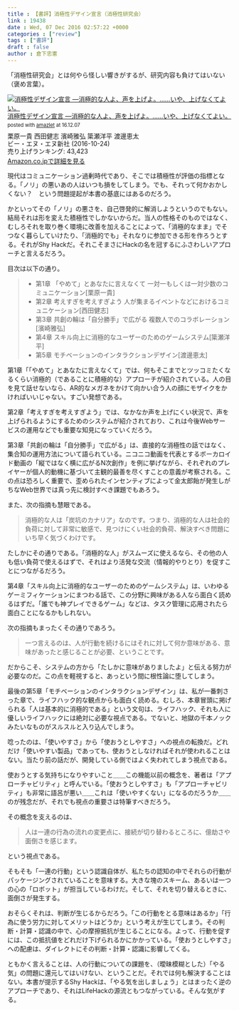 ```yaml
---
title : 【書評】消極性デザイン宣言（消極性研究会）
link : 19438
date : Wed, 07 Dec 2016 02:57:22 +0000
categories : ["review"]
tags : ["書評"]
draft : false
author : 倉下忠憲
---
```


「消極性研究会」とは何やら怪しい響きがするが、研究内容も負けてはいない（褒め言葉）。

<div class="amazlet-box" style="margin-bottom:0px;"><div class="amazlet-image" style="float:left;margin:0px 12px 1px 0px;"><a href="http://www.amazon.co.jp/exec/obidos/ASIN/4802510306/rashita1000-22/ref=nosim/" name="amazletlink" target="_blank"><img src="http://ecx.images-amazon.com/images/I/51P0l-%2BZl7L._SL160_.jpg" alt="消極性デザイン宣言 ―消極的な人よ、声を上げよ。……いや、上げなくてよい。" style="border: none;" /></a></div><div class="amazlet-info" style="line-height:120%; margin-bottom: 10px"><div class="amazlet-name" style="margin-bottom:10px;line-height:120%"><a href="http://www.amazon.co.jp/exec/obidos/ASIN/4802510306/rashita1000-22/ref=nosim/" name="amazletlink" target="_blank">消極性デザイン宣言 ―消極的な人よ、声を上げよ。……いや、上げなくてよい。</a><div class="amazlet-powered-date" style="font-size:80%;margin-top:5px;line-height:120%">posted with <a href="http://www.amazlet.com/" title="amazlet" target="_blank">amazlet</a> at 16.12.07</div></div><div class="amazlet-detail">栗原一貴 西田健志 濱崎雅弘 簗瀬洋平 渡邊恵太 <br />ビー・エヌ・エヌ新社 (2016-10-24)<br />売り上げランキング: 43,423<br /></div><div class="amazlet-sub-info" style="float: left;"><div class="amazlet-link" style="margin-top: 5px"><a href="http://www.amazon.co.jp/exec/obidos/ASIN/4802510306/rashita1000-22/ref=nosim/" name="amazletlink" target="_blank">Amazon.co.jpで詳細を見る</a></div></div></div><div class="amazlet-footer" style="clear: left"></div></div>


現代はコミュニケーション過剰時代であり、そこでは積極性が評価の指標となる。「ノリ」の悪いあの人はいつも損をしてしまう。でも、それって何かおかしくない？　という問題提起が本書の基底にはあるのだろう。

かといってその「ノリ」の悪さを、自己啓発的に解消しようというのでもない。結局それは形を変えた積極性でしかないからだ。当人の性格そのものではなく、むしろそれを取り巻く環境に改善を加えることによって、「消極的なまま」でそつなく暮らしていけたり、「消極的でも」それなりに参加できる形を作ろうとする。それがShy Hackだ。それこそまさにHackの名を冠するにふさわしいアプローチと言えるだろう。

目次は以下の通り。

<blockquote>
<ul>
<li>第1章 「やめて」とあなたに言えなくて 一対一もしくは一対少数のコミュニケーション[栗原一貴]</li>
<li>第2章 考えすぎを考えすぎよう 人が集まるイベントなどにおけるコミュニケーション[西田健志]</li>
<li>第3章 共創の輪は「自分勝手」で広がる 複数人でのコラボレーション[濱崎雅弘]</li>
<li>第4章 スキル向上に消極的なユーザーのためのゲームシステム[簗瀬洋平]</li>
<li>第5章 モチベーションのインタラクションデザイン[渡邊恵太]</li>
</ul>
</blockquote>

第1章「「やめて」とあなたに言えなくて」では、何もそこまでとツッコミたくなるくらい消極的（であることに積極的な）アプローチが紹介されている。人の目を見て話せないなら、AR的なメガネをかけて向かい合う人の顔にモザイクをかければいいじゃない。すごい発想である。

第2章「考えすぎを考えすぎよう」では、なかなか声を上げにくい状況で、声を上げられるようにするためのシステムが紹介されており、これは今後Webサービスの運用などでも重要な知見になっていくだろう。

第3章「共創の輪は「自分勝手」で広がる」は、直接的な消極性の話ではなく、集合知の運用方法について語られている。ニコニコ動画を代表とするボーカロイド動画の「縦ではなく横に広がるN次創作」を例に挙げながら、それぞれのプレイヤーが個人的動機に基づいて主観的最善を尽くすことの意義が考察される。この点は恐ろしく重要で、歪められたインセンティブによって金太郎飴が発生しがちなWeb世界では真っ先に検討すべき課題でもあろう。

また、次の指摘も慧眼である。

<blockquote>
消極的な人は「炭坑のカナリア」なのです。つまり、消極的な人は社会的負荷に対して非常に敏感で、見つけにくい社会的負荷、解決すべき問題にいち早く気づくわけです。
</blockquote>

たしかにその通りである。「消極的な人」がスムーズに使えるなら、その他の人も低い負荷で使えるはずで、それはより活発な交流（情報的やりとり）を促すことにつながるだろう。

第4章「スキル向上に消極的なユーザーのためのゲームシステム」は、いわゆるゲーミフィケーションにまつわる話で、この分野に興味がある人なら面白く読めるはずだ。「誰でも神プレイできるゲーム」などは、タスク管理に応用されたら面白ことになるかもしれない。

次の指摘もまったくその通りであろう。

<blockquote>
一つ言えるのは、人が行動を続けるにはそれに対して何か意味がある、意味があったと感じることが必要、ということです。
</blockquote>

だからこそ、システムの方から「たしかに意味がありましたよ」と伝える努力が必要なのだ。この点を軽視すると、あっという間に根性論に堕してしまう。

最後の第5章「モチベーションのインタラクションデザイン」は、私が一番刺さった章で、ライフハック的な観点からも面白く読める。むしろ、本章冒頭に掲げられる「人は基本的に消極的である」という文句は、ライフハック、それも人に優しいライフハックには絶対に必要な視点である。でないと、地獄の千本ノックみたいなものがスルスルと入り込んでしまう。

唸ったのは、「使いやすさ」から「使おうとしやすさ」への視点の転換だ。どれだけ「使いやすい製品」であっても、使おうとしなければそれが使われることはない。当たり前の話だが、開発している側ではよく失われてしまう視点である。

使おうとする気持ちになりやすいこと＿＿この機能以前の概念を、著者は「アプローチャビリティ」と呼んでいる。「使おうとしやすさ」も「アプローチャビリティ」も非常に語呂が悪い＿＿これは「使いやすくない」になるのだろうか＿＿のが残念だが、それでも視点の重要さは特筆すべきだろう。

その概念を支えるのは、

<blockquote>
人は一連の行為の流れの変更点に、接続が切り替わるところに、億劫さや面倒さを感じます。
</blockquote>

という視点である。

そもそも「一連の行動」という認識自体が、私たちの認知の中でそれらの行動がパッケージングされていることを意味する。大きな塊のスキーム、あるいは一つの心の「ロボット」が担当しているわけだ。そして、それを切り替えるときに、面倒さが発生する。

おそらくそれは、判断が生じるからだろう。「この行動をとる意味はあるか」「行為に使う労力に対してメリットはどうか」という考えが生じてしまう。その判断・計算・認識の中で、心の摩擦抵抗が生じることになる。よって、行動を促すには、この抵抗値をどれだけ下げられるかにかかっている。「使おうとしやすさ」への配慮は、ダイレクトにその判断・計算・認識に影響してくる。

ともかく言えることは、人の行動についての課題を、（曖昧模糊とした）「やる気」の問題に還元してはいけない、ということだ。それでは何も解決することはない。本書が提示するShy Hackは、「やる気を出しましょう」とはまったく逆のアプローチであり、それはLifeHackの源流ともつながっている。そんな気がする。